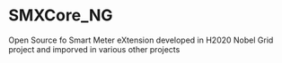 # SMXCore_NG
Open Source fo Smart Meter eXtension developed in H2020 Nobel Grid  project and imporved in various other projects
